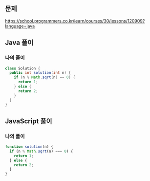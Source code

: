 ## 문제
https://school.programmers.co.kr/learn/courses/30/lessons/120909?language=java

## Java 풀이
### 나의 풀이
```java
class Solution {
  public int solution(int n) {
    if (n % Math.sqrt(n) == 0) {
      return 1;
    } else {
      return 2;
    }
  }
}
```

## JavaScript 풀이
### 나의 풀이
```javascript
function solution(n) {
  if (n % Math.sqrt(n) === 0) {
    return 1;
  } else {
    return 2;
  }
}
```
